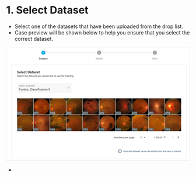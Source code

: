 # 1. Select Dataset

* Select one of the datasets that have been uploaded from the drop list.
* Case preview will be shown below to help you ensure that you select the correct dataset.

![](../../.gitbook/assets/con-4-1-1-1.png)

*
